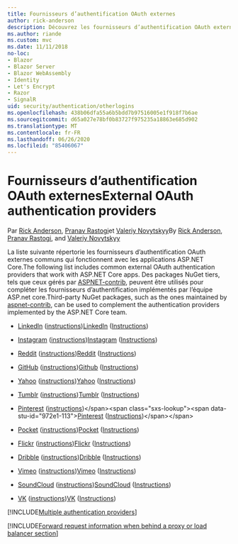 ```yaml
---
title: Fournisseurs d’authentification OAuth externes
author: rick-anderson
description: Découvrez les fournisseurs d’authentification OAuth externes qui fonctionnent avec les applications ASP.NET Core.
ms.author: riande
ms.custom: mvc
ms.date: 11/11/2018
no-loc:
- Blazor
- Blazor Server
- Blazor WebAssembly
- Identity
- Let's Encrypt
- Razor
- SignalR
uid: security/authentication/otherlogins
ms.openlocfilehash: 438b06dfa55a6b5bdd7b97516005e1f918f7b6ae
ms.sourcegitcommit: d65a027e78bf0b83727f975235a18863e685d902
ms.translationtype: MT
ms.contentlocale: fr-FR
ms.lasthandoff: 06/26/2020
ms.locfileid: "85406067"
---
```

# <a name="external-oauth-authentication-providers"></a><span data-ttu-id="972e1-103">Fournisseurs d’authentification OAuth externes</span><span class="sxs-lookup"><span data-stu-id="972e1-103">External OAuth authentication providers</span></span>

<span data-ttu-id="972e1-104">Par [Rick Anderson](https://twitter.com/RickAndMSFT), [Pranav Rastogi](https://github.com/rustd)et [Valeriy Novytskyy](https://github.com/01binary)</span><span class="sxs-lookup"><span data-stu-id="972e1-104">By [Rick Anderson](https://twitter.com/RickAndMSFT), [Pranav Rastogi](https://github.com/rustd), and [Valeriy Novytskyy](https://github.com/01binary)</span></span>

<span data-ttu-id="972e1-105">La liste suivante répertorie les fournisseurs d’authentification OAuth externes communs qui fonctionnent avec les applications ASP.NET Core.</span><span class="sxs-lookup"><span data-stu-id="972e1-105">The following list includes common external OAuth authentication providers that work with ASP.NET Core apps.</span></span> <span data-ttu-id="972e1-106">Des packages NuGet tiers, tels que ceux gérés par [ASPNET-contrib](https://www.nuget.org/packages?q=owners%3Aaspnet-contrib+title%3AOAuth), peuvent être utilisés pour compléter les fournisseurs d’authentification implémentés par l’équipe ASP.net core.</span><span class="sxs-lookup"><span data-stu-id="972e1-106">Third-party NuGet packages, such as the ones maintained by [aspnet-contrib](https://www.nuget.org/packages?q=owners%3Aaspnet-contrib+title%3AOAuth), can be used to complement the authentication providers implemented by the ASP.NET Core team.</span></span>

* <span data-ttu-id="972e1-107">[LinkedIn](https://www.linkedin.com/developer/apps) ([instructions](https://developer.linkedin.com/docs/oauth2))</span><span class="sxs-lookup"><span data-stu-id="972e1-107">[LinkedIn](https://www.linkedin.com/developer/apps) ([Instructions](https://developer.linkedin.com/docs/oauth2))</span></span>

* <span data-ttu-id="972e1-108">[Instagram](https://www.instagram.com/developer/register/) ([instructions](https://www.instagram.com/developer/authentication/))</span><span class="sxs-lookup"><span data-stu-id="972e1-108">[Instagram](https://www.instagram.com/developer/register/) ([Instructions](https://www.instagram.com/developer/authentication/))</span></span>

* <span data-ttu-id="972e1-109">[Reddit](https://www.reddit.com/login?dest=https%3A%2F%2Fwww.reddit.com%2Fprefs%2Fapps) ([instructions](https://github.com/reddit/reddit/wiki/OAuth2-Quick-Start-Example))</span><span class="sxs-lookup"><span data-stu-id="972e1-109">[Reddit](https://www.reddit.com/login?dest=https%3A%2F%2Fwww.reddit.com%2Fprefs%2Fapps) ([Instructions](https://github.com/reddit/reddit/wiki/OAuth2-Quick-Start-Example))</span></span>

* <span data-ttu-id="972e1-110">[GitHub](https://github.com/login?return_to=https%3A%2F%2Fgithub.com%2Fsettings%2Fapplications%2Fnew) ([instructions](https://developer.github.com/v3/oauth/))</span><span class="sxs-lookup"><span data-stu-id="972e1-110">[Github](https://github.com/login?return_to=https%3A%2F%2Fgithub.com%2Fsettings%2Fapplications%2Fnew) ([Instructions](https://developer.github.com/v3/oauth/))</span></span>

* <span data-ttu-id="972e1-111">[Yahoo](https://login.yahoo.com/config/login?src=devnet&.done=http%3A%2F%2Fdeveloper.yahoo.com%2Fapps%2Fcreate%2F) ([instructions](https://developer.yahoo.com/bbauth/user.html))</span><span class="sxs-lookup"><span data-stu-id="972e1-111">[Yahoo](https://login.yahoo.com/config/login?src=devnet&.done=http%3A%2F%2Fdeveloper.yahoo.com%2Fapps%2Fcreate%2F) ([Instructions](https://developer.yahoo.com/bbauth/user.html))</span></span>

* <span data-ttu-id="972e1-112">[Tumblr](https://www.tumblr.com/oauth/apps) ([instructions](https://www.tumblr.com/docs/api/v2#auth))</span><span class="sxs-lookup"><span data-stu-id="972e1-112">[Tumblr](https://www.tumblr.com/oauth/apps) ([Instructions](https://www.tumblr.com/docs/api/v2#auth))</span></span>

* <span data-ttu-id="972e1-113">[Pinterest](https://www.pinterest.com/login/?next=http%3A%2F%2Fdevsite%2Fapps%2F) ([instructions](https://developers.pinterest.com/docs/api/overview/?))</span><span class="sxs-lookup"><span data-stu-id="972e1-113">[Pinterest](https://www.pinterest.com/login/?next=http%3A%2F%2Fdevsite%2Fapps%2F) ([Instructions](https://developers.pinterest.com/docs/api/overview/?))</span></span>

* <span data-ttu-id="972e1-114">[Pocket](https://getpocket.com/developer/apps/new) ([instructions](https://getpocket.com/developer/docs/authentication))</span><span class="sxs-lookup"><span data-stu-id="972e1-114">[Pocket](https://getpocket.com/developer/apps/new) ([Instructions](https://getpocket.com/developer/docs/authentication))</span></span>

* <span data-ttu-id="972e1-115">[Flickr](https://www.flickr.com/services/apps/create) ([instructions](https://www.flickr.com/services/api/auth.oauth.html))</span><span class="sxs-lookup"><span data-stu-id="972e1-115">[Flickr](https://www.flickr.com/services/apps/create) ([Instructions](https://www.flickr.com/services/api/auth.oauth.html))</span></span>

* <span data-ttu-id="972e1-116">[Dribble](https://dribbble.com/signup) ([instructions](https://developer.dribbble.com/v1/oauth/))</span><span class="sxs-lookup"><span data-stu-id="972e1-116">[Dribble](https://dribbble.com/signup) ([Instructions](https://developer.dribbble.com/v1/oauth/))</span></span>

* <span data-ttu-id="972e1-117">[Vimeo](https://vimeo.com/join) ([instructions](https://developer.vimeo.com/api/authentication))</span><span class="sxs-lookup"><span data-stu-id="972e1-117">[Vimeo](https://vimeo.com/join) ([Instructions](https://developer.vimeo.com/api/authentication))</span></span>

* <span data-ttu-id="972e1-118">[SoundCloud](https://soundcloud.com/you/apps/new) ([instructions](https://developers.soundcloud.com/blog/we-love-oauth-2))</span><span class="sxs-lookup"><span data-stu-id="972e1-118">[SoundCloud](https://soundcloud.com/you/apps/new) ([Instructions](https://developers.soundcloud.com/blog/we-love-oauth-2))</span></span>

* <span data-ttu-id="972e1-119">[VK](https://vk.com/apps?act=manage) ([instructions](https://vk.com/pages?oid=-17680044&p=Authorizing_Sites))</span><span class="sxs-lookup"><span data-stu-id="972e1-119">[VK](https://vk.com/apps?act=manage) ([Instructions](https://vk.com/pages?oid=-17680044&p=Authorizing_Sites))</span></span>

[!INCLUDE[Multiple authentication providers](includes/chain-auth-providers.md)]

[!INCLUDE[Forward request information when behind a proxy or load balancer section](includes/forwarded-headers-middleware.md)]
